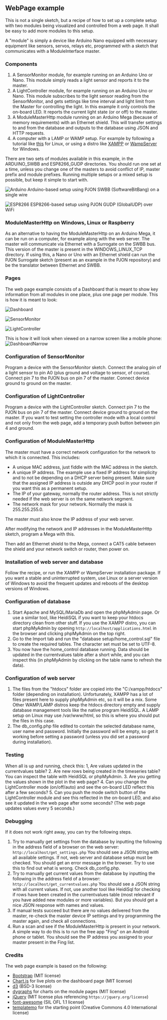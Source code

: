 ## WebPage example
This is not a single sketch, but a recipe of how to set up a complete setup with two modules being visualized and controlled from a web page. It shall be easy to add more modules to this setup.

A "module" is simply a device like Arduino Nano equipped with necessary equipment like sensors, servos, relays etc, programmed with a sketch that communicates with a ModuleInterface master.

### Components
1. A SensorMonitor module, for example running on an Arduino Uno or Nano. This module simply reads a light sensor and reports it to the master.
2. A LightController module, for example running on an Arduino Uno or Nano. This module subscribes to the light sensor reading from the SensorMonitor, and gets settings like time interval and light limit from the Master for controlling the light. In this example it only controls the on-board LED. It reports the current light state (or or off) to the master.
3. A ModuleMasterHttp module running on an Arduino Mega (because of memory requirements) with an Ethernet shield. This will transfer settings to and from the database and outputs to the database using JSON and HTTP requests.
4. A computer with a LAMP or WAMP setup. For example by following a tutorial like [this](https://www.digitalocean.com/community/tutorials/how-to-install-linux-apache-mysql-php-lamp-stack-on-ubuntu-16-04) for Linux, or using  a distro like [XAMPP](https://www.apachefriends.org/download.html) or [WampServer](http://www.wampserver.com/en/) for Windows.

There are two sets of modules available in this example, in the ARDUINO_SWBB and ESP8266_GUDP directories. You should run one set at a time, unless you change one of the masters to avoid conflict of IP, master prefix and module prefixes. Running multiple setups or a mixed setup is possible, but keep it simple to start with.

![Arduino](ARDUINO_SWBB/WebPage_hardware_setup_bb.png)
Arduino-based setup using PJON SWBB (SoftwareBitBang) on a single wire

![ESP8266](ESP8266_GUDP/WebPage_hardware_setup_bb.png)
ESP8266-based setup using PJON GUDP (GlobalUDP) over WiFi

### ModuleMasterHttp on Windows, Linux or Raspberry

As an alternative to having the ModuleMasterHttp on an Arduino Mega, it can be run on a computer, for example along with the web server. The master will communicate via Ethernet with a Surrogate on the SWBB bus. This version of the master is present in the WINDOWS_LINUX_TCP directory. If using this, a Nano or Uno with an Ethernet shield can run the PJON Surrogate sketch (present as an example in the PJON repository) and be the translator between Ethernet and SWBB.

### Pages
The web page example consists of a Dashboard that is meant to show key information from all modules in one place, plus one page per module. This is how it is meant to look:

![Dashboard](pictures/Dashboard.png)

![SensorMonitor](pictures/SensorMonitor.png)

![LightController](pictures/LightController.png)

This is how it will look when viewed on a narrow screen like a mobile phone:
![DashboardNarrow](pictures/DashboardNarrow.png)

### Configuration of SensorMonitor
Program a device with the SensorMonitor sketch. Connect the analog pin of a light sensor to pin A0 (plus ground and voltage to sensor, of course). Connect pin 7 to the PJON bus on pin 7 of the master. Connect device ground to ground on the master.

### Configuration of LightController
Program a device with the LightController sketch. Connect pin 7 to the PJON bus on pin 7 of the master. Connect device ground to ground on the master. If you want to test setting the controller mode with a local control and not only from the web page,
add a temporary push button between pin 4 and ground.

### Configuration of ModuleMasterHttp
 The master must have a correct network configuration for the network to which it is connected. This includes:
 - A unique MAC address, just fiddle with the MAC address in the sketch.
 - A unique IP address. The example use a fixed IP address for simplicity and to not be depending on a DHCP server being present. Make sure that the assigned IP address is outside any DHCP pool in your router if you want this as a permanent setup.
 - The IP of your gateway, normally the router address. This is not strictly needed if the web server is on the same network segment.
 - The network mask for your network. Normally the mask is 255.255.255.0.

The master must also know the IP address of your web server.

After modifying the network and IP addresses in the ModuleMasterHttp sketch, program a Mega with this.

Then add an Ethernet shield to the Mega, connect a CAT5 cable between the shield and your network switch or router, then power on.

### Installation of web server and database
Follow the recipe, or run the XAMPP or WampServer installation package. If you want a stable and uninterrupted system, use Linux or a server version of Windows to avoid the frequent updates and reboots of the desktop versions of Windows.

### Configuration of database
1. Start Apache and MySQL/MariaDb and open the phpMyAdmin page. Or use a similar tool, like HeidiSQL if you want to keep your htdocs directory clean from other stuff. If you use the XAMPP distro, you can start phpMyAdmin by opening ```http://localhost/applications.html``` in the browser and clicking phpMyAdmin on the top right.
2. Go to the Import tab and run the "database setup/home_control.sql" file to create the required tables. The character set must be set to UTF-8.
3. You now have the home_control database running. Data should be updated in the currentvalues table after a short while, and you can inspect this (in phpMyAdmin by clicking on the table name to refresh the data).

### Configuration of web server
1. The files from the "htdocs" folder are copied into the "C:/xampp/htdocs" folder (depending on installation). Unfortunately, XAMPP has a lot of files present here to supply phpMyAdmin etc, so it will be a mix. Some Other WAMP/LAMP distros keep the htdocs directory empty and supply database management tools like the native program HeidiSQL. A LAMP setup on Linux may use /var/www/html, so this is where you should put the files in this case.
2. The db_config.php file edited to contain the selected database name, user name and password. Initially the password will be empty, so get it working before setting a password (unless you did set a password during installation).

### Testing
When all is up and running, check this:
1, Are values updated in the currentvalues table?
2. Are new rows being created in the timeseries table? You can inspect the table with HeidiSQL or phpMyAdmin.
3. Are you getting the values shown in the plot in the web page?
4. Can you change the LightController mode (on/off/auto) and see the on-board LED reflect this after a few seconds?
5. Can you push the mode switch button of the LightController module and see this reflected in the on-board LED,
and also see it updated in the web page after some seconds? (The web page updates values every 5 seconds.)

### Debugging
If it does not work right away, you can try the following steps.
1. Try to manually get settings from the database by inputting the following in the address field of a browser on the web server:
   ```http://localhost/get_settings.php```
   You should see a JSON string with all available settings. If not, web server and database setup must be checked. You should get an error message in the browser. Try to use this to find out what is wrong. Check db_config.php.
2. Try to manually get current values from the database by inputting the following in the address field of a browser:
      ```http://localhost/get_currentvalues.php```
   You should see a JSON string with all current values. If not, use another tool like HeidiSql for checking if rows have been created in the currentvalues table (most relevant if you have added new modules or more variables). But you should get a nice JSON response with names and values.
3. If manual tests succeed but there are no values delivered from the master, re-check the master device IP settings and try programming the master again, and check all connections.
4. Run a scan and see if the ModuleMasterHttp is present in your network. A simple way to do this is to run the free app "Fing" on an Android phone or tablet. You should see the IP address you assigned to your master present in the Fing list.

### Credits
The web page example is based on the following:
* [Bootstrap](https://getbootstrap.com/) (MIT license)
* [Chart.js](http://www.chartjs.org/) for live plots on the dashboard page (MIT license)
* [d3](https://github.com/d3/d3/wiki/gallery) (BSD-3 license)
* [dygraphs](http://dygraphs.com/) for charts on the module pages (MIT license)
* [jQuery](https://jquery.com/) (MIT license plus referencing ```https://jquery.org/license```)
* [font-awesome](http://fontawesome.io/) (SIL OFL 1.1 license)
* [templatemo](http://www.templatemo.com/) for the starting point (Creative Commons 4.0 International license)
